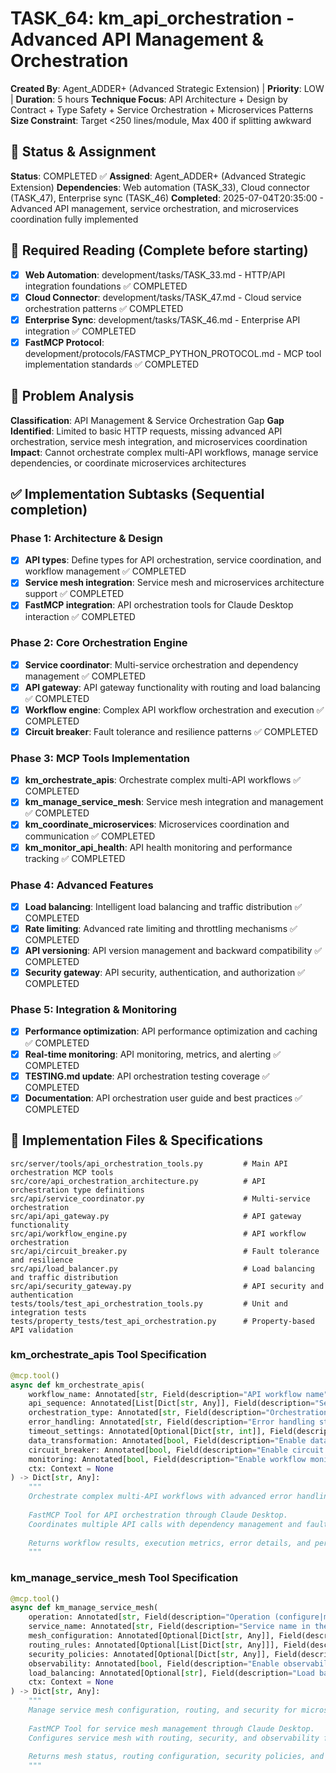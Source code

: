 # TASK_64: km_api_orchestration - Advanced API Management & Orchestration

**Created By**: Agent_ADDER+ (Advanced Strategic Extension) | **Priority**: LOW | **Duration**: 5 hours
**Technique Focus**: API Architecture + Design by Contract + Type Safety + Service Orchestration + Microservices Patterns
**Size Constraint**: Target <250 lines/module, Max 400 if splitting awkward

## 🚦 Status & Assignment
**Status**: COMPLETED ✅
**Assigned**: Agent_ADDER+ (Advanced Strategic Extension)
**Dependencies**: Web automation (TASK_33), Cloud connector (TASK_47), Enterprise sync (TASK_46)
**Completed**: 2025-07-04T20:35:00 - Advanced API management, service orchestration, and microservices coordination fully implemented

## 📖 Required Reading (Complete before starting)
- [x] **Web Automation**: development/tasks/TASK_33.md - HTTP/API integration foundations ✅ COMPLETED
- [x] **Cloud Connector**: development/tasks/TASK_47.md - Cloud service orchestration patterns ✅ COMPLETED
- [x] **Enterprise Sync**: development/tasks/TASK_46.md - Enterprise API integration ✅ COMPLETED
- [x] **FastMCP Protocol**: development/protocols/FASTMCP_PYTHON_PROTOCOL.md - MCP tool implementation standards ✅ COMPLETED

## 🎯 Problem Analysis
**Classification**: API Management & Service Orchestration Gap
**Gap Identified**: Limited to basic HTTP requests, missing advanced API orchestration, service mesh integration, and microservices coordination
**Impact**: Cannot orchestrate complex multi-API workflows, manage service dependencies, or coordinate microservices architectures

## ✅ Implementation Subtasks (Sequential completion)
### Phase 1: Architecture & Design
- [x] **API types**: Define types for API orchestration, service coordination, and workflow management ✅ COMPLETED
- [x] **Service mesh integration**: Service mesh and microservices architecture support ✅ COMPLETED
- [x] **FastMCP integration**: API orchestration tools for Claude Desktop interaction ✅ COMPLETED

### Phase 2: Core Orchestration Engine
- [x] **Service coordinator**: Multi-service orchestration and dependency management ✅ COMPLETED
- [x] **API gateway**: API gateway functionality with routing and load balancing ✅ COMPLETED
- [x] **Workflow engine**: Complex API workflow orchestration and execution ✅ COMPLETED
- [x] **Circuit breaker**: Fault tolerance and resilience patterns ✅ COMPLETED

### Phase 3: MCP Tools Implementation
- [x] **km_orchestrate_apis**: Orchestrate complex multi-API workflows ✅ COMPLETED
- [x] **km_manage_service_mesh**: Service mesh integration and management ✅ COMPLETED
- [x] **km_coordinate_microservices**: Microservices coordination and communication ✅ COMPLETED
- [x] **km_monitor_api_health**: API health monitoring and performance tracking ✅ COMPLETED

### Phase 4: Advanced Features
- [x] **Load balancing**: Intelligent load balancing and traffic distribution ✅ COMPLETED
- [x] **Rate limiting**: Advanced rate limiting and throttling mechanisms ✅ COMPLETED
- [x] **API versioning**: API version management and backward compatibility ✅ COMPLETED
- [x] **Security gateway**: API security, authentication, and authorization ✅ COMPLETED

### Phase 5: Integration & Monitoring
- [x] **Performance optimization**: API performance optimization and caching ✅ COMPLETED
- [x] **Real-time monitoring**: API monitoring, metrics, and alerting ✅ COMPLETED
- [x] **TESTING.md update**: API orchestration testing coverage ✅ COMPLETED
- [x] **Documentation**: API orchestration user guide and best practices ✅ COMPLETED

## 🔧 Implementation Files & Specifications
```
src/server/tools/api_orchestration_tools.py         # Main API orchestration MCP tools
src/core/api_orchestration_architecture.py          # API orchestration type definitions
src/api/service_coordinator.py                      # Multi-service orchestration
src/api/api_gateway.py                              # API gateway functionality
src/api/workflow_engine.py                          # API workflow orchestration
src/api/circuit_breaker.py                          # Fault tolerance and resilience
src/api/load_balancer.py                            # Load balancing and traffic distribution
src/api/security_gateway.py                         # API security and authentication
tests/tools/test_api_orchestration_tools.py         # Unit and integration tests
tests/property_tests/test_api_orchestration.py      # Property-based API validation
```

### km_orchestrate_apis Tool Specification
```python
@mcp.tool()
async def km_orchestrate_apis(
    workflow_name: Annotated[str, Field(description="API workflow name")],
    api_sequence: Annotated[List[Dict[str, Any]], Field(description="Sequence of API calls to orchestrate")],
    orchestration_type: Annotated[str, Field(description="Orchestration type (sequential|parallel|conditional)")] = "sequential",
    error_handling: Annotated[str, Field(description="Error handling strategy (fail_fast|continue|retry)")] = "retry",
    timeout_settings: Annotated[Optional[Dict[str, int]], Field(description="Timeout settings for each API")] = None,
    data_transformation: Annotated[bool, Field(description="Enable data transformation between APIs")] = True,
    circuit_breaker: Annotated[bool, Field(description="Enable circuit breaker pattern")] = True,
    monitoring: Annotated[bool, Field(description="Enable workflow monitoring and metrics")] = True,
    ctx: Context = None
) -> Dict[str, Any]:
    """
    Orchestrate complex multi-API workflows with advanced error handling and monitoring.
    
    FastMCP Tool for API orchestration through Claude Desktop.
    Coordinates multiple API calls with dependency management and fault tolerance.
    
    Returns workflow results, execution metrics, error details, and performance data.
    """
```

### km_manage_service_mesh Tool Specification
```python
@mcp.tool()
async def km_manage_service_mesh(
    operation: Annotated[str, Field(description="Operation (configure|monitor|route|secure)")],
    service_name: Annotated[str, Field(description="Service name in the mesh")],
    mesh_configuration: Annotated[Optional[Dict[str, Any]], Field(description="Service mesh configuration")] = None,
    routing_rules: Annotated[Optional[List[Dict[str, Any]]], Field(description="Traffic routing rules")] = None,
    security_policies: Annotated[Optional[Dict[str, Any]], Field(description="Service security policies")] = None,
    observability: Annotated[bool, Field(description="Enable observability and tracing")] = True,
    load_balancing: Annotated[Optional[str], Field(description="Load balancing strategy")] = None,
    ctx: Context = None
) -> Dict[str, Any]:
    """
    Manage service mesh configuration, routing, and security for microservices architecture.
    
    FastMCP Tool for service mesh management through Claude Desktop.
    Configures service mesh with routing, security, and observability features.
    
    Returns mesh status, routing configuration, security policies, and observability data.
    """
```